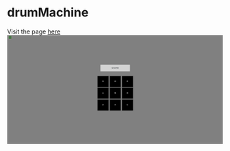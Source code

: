 # drumMachine
Visit the page [here](https://hannarosenfeld.github.io/drumMachine/)
![preview](preview.png)
